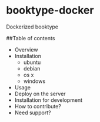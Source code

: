 # booktype-docker
Dockerized booktype

##Table of contents
- Overview
- Installation
    * ubuntu
    * debian
    * os x
    * windows
- Usage
- Deploy on the server
- Installation for development
- How to contribute?
- Need support?

